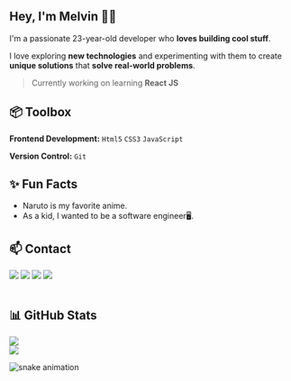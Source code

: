 ## Hey, I'm Melvin 👋🏽  

I'm a passionate 23-year-old developer who **loves building cool stuff**.

I love exploring **new technologies** and experimenting with them to create **unique solutions** that **solve real-world problems**.

> Currently working on learning **React JS**

## 📦 Toolbox

**Frontend Development:** `Html5` `CSS3` `JavaScript`
 
**Version Control:** `Git`
 
## ✨ Fun Facts 

- Naruto is my favorite anime.
- As a kid, I wanted to be a software engineer🖥️.

## 📫 Contact 

<div> 
  <a href="https://www.linkedin.com/in/melvin-kj/" target="_blank"><img src="https://img.shields.io/badge/-LinkedIn-%230077B5?style=for-the-badge&logo=linkedin&logoColor=white" target="_blank"></a> 
  <a href="https://twitter.com/Melvin_Codes" target="_blank"><img src="https://img.shields.io/badge/-Twitter-%23EA4335?style=for-the-badge&logo=youtube&logoColor=white" target="_blank"></a>
  <a href="https://www.instagram.com/melvin.codes/" target="_blank"><img src="https://img.shields.io/badge/-Instagram-%23E4405F?style=for-the-badge&logo=instagram&logoColor=white" target="_blank"></a>
  <a href = "mailto: melvinofficial2001@gmail.com"><img src="https://img.shields.io/badge/-Gmail-%23333?style=for-the-badge&logo=gmail&logoColor=white" target="_blank"></a>
 </br>
</br>

## 📊 GitHub Stats
![](https://github-readme-stats.vercel.app/api?username=Melvin-KJ&theme=vue-dark&hide_border=true&include_all_commits=true&count_private=true)<br/>
![](https://github-readme-streak-stats.herokuapp.com/?user=Melvin-KJ&theme=vue-dark&hide_border=true)<br/>

![snake animation](https://github.com/Melvin-KJ/Melvin-KJ/blob/output/github-contribution-grid-snake2.svg)
 
</div>
